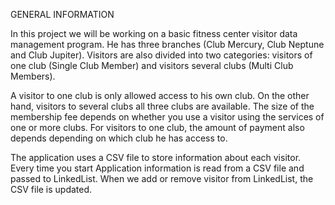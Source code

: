 GENERAL INFORMATION

In this project we will be working on a basic fitness center visitor data management program. He
has three branches (Club Mercury, Club Neptune and Club
Jupiter). Visitors are also divided into two categories: visitors of one club (Single Club Member) and visitors
several clubs (Multi Club Members).

A visitor to one club is only allowed access to his own club. On the other hand, visitors to several
clubs all three clubs are available. The size of the membership fee depends on whether you use
a visitor using the services of one or more clubs. For visitors to one club, the amount of payment also depends
depending on which club he has access to.

The application uses a CSV file to store information about each visitor. Every time you start
Application information is read from a CSV file and passed to LinkedList. When we add or remove
visitor from LinkedList, the CSV file is updated.
